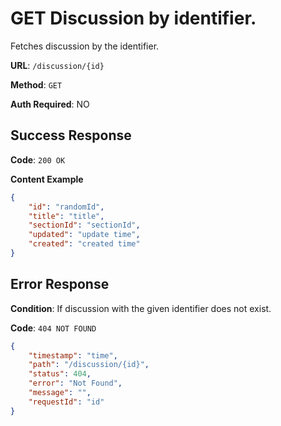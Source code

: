 # GET Discussion by identifier.

Fetches discussion by the identifier.

**URL**: `/discussion/{id}`

**Method**: `GET`

**Auth Required**: NO

## Success Response

**Code**: `200 OK`

**Content Example**

```json
{
    "id": "randomId",
    "title": "title",
    "sectionId": "sectionId",
    "updated": "update time",
    "created": "created time"
}
```

## Error Response

**Condition**: If discussion with the given identifier does not exist.

**Code**: `404 NOT FOUND`

```json
{
    "timestamp": "time",
    "path": "/discussion/{id}",
    "status": 404,
    "error": "Not Found",
    "message": "",
    "requestId": "id"
}
```